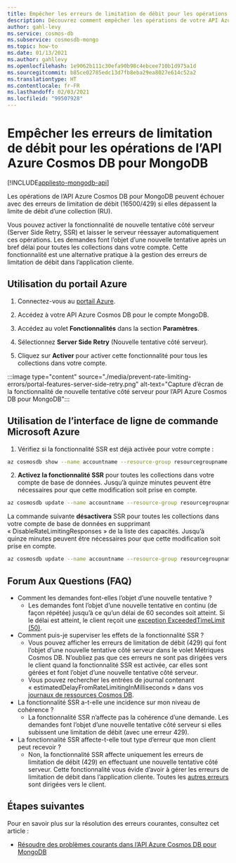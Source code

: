 ```yaml
---
title: Empêcher les erreurs de limitation de débit pour les opérations de l’API Azure Cosmos DB pour MongoDB.
description: Découvrez comment empêcher les opérations de votre API Azure Cosmos DB pour MongoDB de déclencher des erreurs de limitation de débit avec la fonctionnalité SSR (Server Side Retry).
author: gahl-levy
ms.service: cosmos-db
ms.subservice: cosmosdb-mongo
ms.topic: how-to
ms.date: 01/13/2021
ms.author: gahllevy
ms.openlocfilehash: 1e9062b111c30efa90b98c4ebcee710b1d975a1d
ms.sourcegitcommit: b85ce02785edc13d7fb8eba29ea8027e614c52a2
ms.translationtype: HT
ms.contentlocale: fr-FR
ms.lasthandoff: 02/03/2021
ms.locfileid: "99507928"
---
```

# <a name="prevent-rate-limiting-errors-for-azure-cosmos-db-api-for-mongodb-operations"></a>Empêcher les erreurs de limitation de débit pour les opérations de l’API Azure Cosmos DB pour MongoDB
[!INCLUDE[appliesto-mongodb-api](includes/appliesto-mongodb-api.md)]

Les opérations de l’API Azure Cosmos DB pour MongoDB peuvent échouer avec des erreurs de limitation de débit (16500/429) si elles dépassent la limite de débit d’une collection (RU). 

Vous pouvez activer la fonctionnalité de nouvelle tentative côté serveur (Server Side Retry, SSR) et laisser le serveur réessayer automatiquement ces opérations. Les demandes font l’objet d’une nouvelle tentative après un bref délai pour toutes les collections dans votre compte. Cette fonctionnalité est une alternative pratique à la gestion des erreurs de limitation de débit dans l’application cliente.

## <a name="use-the-azure-portal"></a>Utilisation du portail Azure

1. Connectez-vous au [portail Azure](https://portal.azure.com/).

1. Accédez à votre API Azure Cosmos DB pour le compte MongoDB.

1. Accédez au volet **Fonctionnalités** dans la section **Paramètres**.

1. Sélectionnez **Server Side Retry** (Nouvelle tentative côté serveur).

1. Cliquez sur **Activer** pour activer cette fonctionnalité pour tous les collections dans votre compte.

:::image type="content" source="./media/prevent-rate-limiting-errors/portal-features-server-side-retry.png" alt-text="Capture d’écran de la fonctionnalité de nouvelle tentative côté serveur pour l’API Azure Cosmos DB pour MongoDB":::

## <a name="use-the-azure-cli"></a>Utilisation de l’interface de ligne de commande Microsoft Azure

1. Vérifiez si la fonctionnalité SSR est déjà activée pour votre compte :
```bash
az cosmosdb show --name accountname --resource-group resourcegroupname
```
2. **Activez la fonctionnalité SSR** pour toutes les collections dans votre compte de base de données. Jusqu’à quinze minutes peuvent être nécessaires pour que cette modification soit prise en compte.
```bash
az cosmosdb update --name accountname --resource-group resourcegroupname --capabilities EnableMongo DisableRateLimitingResponses
```
La commande suivante **désactivera** SSR pour toutes les collections dans votre compte de base de données en supprimant « DisableRateLimitingResponses » de la liste des capacités. Jusqu’à quinze minutes peuvent être nécessaires pour que cette modification soit prise en compte.
```bash
az cosmosdb update --name accountname --resource-group resourcegroupname --capabilities EnableMongo
```

## <a name="frequently-asked-questions"></a>Forum Aux Questions (FAQ)
* Comment les demandes font-elles l’objet d’une nouvelle tentative ?
    * Les demandes font l’objet d’une nouvelle tentative en continu (de façon répétée) jusqu’à ce qu’un délai de 60 secondes soit atteint. Si le délai est atteint, le client reçoit une [exception ExceededTimeLimit (50)](mongodb-troubleshoot.md).
*  Comment puis-je superviser les effets de la fonctionnalité SSR ?
    *  Vous pouvez afficher les erreurs de limitation de débit (429) qui font l’objet d’une nouvelle tentative côté serveur dans le volet Métriques Cosmos DB. N’oubliez pas que ces erreurs ne sont pas dirigées vers le client quand la fonctionnalité SSR est activée, car elles sont gérées et font l’objet d’une nouvelle tentative côté serveur. 
    *  Vous pouvez rechercher les entrées de journal contenant « estimatedDelayFromRateLimitingInMilliseconds » dans vos [journaux de ressources Cosmos DB](cosmosdb-monitor-resource-logs.md).
*  La fonctionnalité SSR a-t-elle une incidence sur mon niveau de cohérence ?
    *  La fonctionnalité SSR n’affecte pas la cohérence d’une demande. Les demandes font l’objet d’une nouvelle tentative côté serveur si elles subissent une limitation de débit (avec une erreur 429). 
*  La fonctionnalité SSR affecte-t-elle tout type d’erreur que mon client peut recevoir ?
    *  Non, la fonctionnalité SSR affecte uniquement les erreurs de limitation de débit (429) en effectuant une nouvelle tentative côté serveur. Cette fonctionnalité vous évide d’avoir à gérer les erreurs de limitation de débit dans l’application cliente. Toutes les [autres erreurs](mongodb-troubleshoot.md) sont dirigées vers le client. 

## <a name="next-steps"></a>Étapes suivantes

Pour en savoir plus sur la résolution des erreurs courantes, consultez cet article :

* [Résoudre des problèmes courants dans l’API Azure Cosmos DB pour MongoDB](mongodb-troubleshoot.md)
